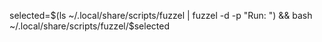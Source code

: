 selected=$(ls ~/.local/share/scripts/fuzzel | fuzzel -d -p "Run: ") && bash ~/.local/share/scripts/fuzzel/$selected
